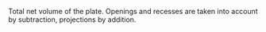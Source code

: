 Total net volume of the plate. Openings and recesses are taken into account by subtraction, projections by addition.